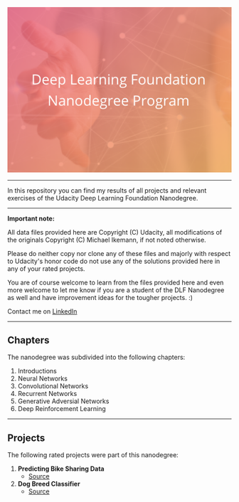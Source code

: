 ![](DLF.png)

---

In this repository you can find my results of all projects and relevant exercises of the Udacity Deep Learning Foundation Nanodegree.

---

**Important note:**

All data files provided here are Copyright (C) Udacity, all modifications of the originals Copyright (C) Michael Ikemann, if not noted otherwise.

Please do neither copy nor clone any of these files and majorly with respect to Udacity's honor code do not use any of the solutions provided here in any of your rated projects.

You are of course welcome to learn from the files provided here and even more welcome to let me know if you are a student of the DLF Nanodegree as well and have improvement ideas for the tougher projects. :) 

Contact me on [LinkedIn](https://www.linkedin.com/in/michael-ikemann/)

---

## Chapters ##

The nanodegree was subdivided into the following chapters:

1. Introductions
2. Neural Networks
3. Convolutional Networks
4. Recurrent Networks
5. Generative Adversial Networks
6. Deep Reinforcement Learning

---

## Projects ##

The following rated projects were part of this nanodegree:

1. **Predicting Bike Sharing Data**
    - [Source](2_1_Project_1_FirstNeuralNetwork/Your_first_neural_network.ipynb)
2. **Dog Breed Classifier**
    - [Source](3_3_Project_2_Dog_Breed_Classifier/dog_app.ipynb)